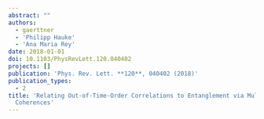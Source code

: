 ```yaml
---
abstract: ""
authors:
  - gaerttner
  - 'Philipp Hauke'
  - 'Ana Maria Rey'
date: 2018-01-01
doi: 10.1103/PhysRevLett.120.040402
projects: []
publication: 'Phys. Rev. Lett. **120**, 040402 (2018)'
publication_types:
  - 2
title: 'Relating Out-of-Time-Order Correlations to Entanglement via Multiple-Quantum
  Coherences'
---
```

